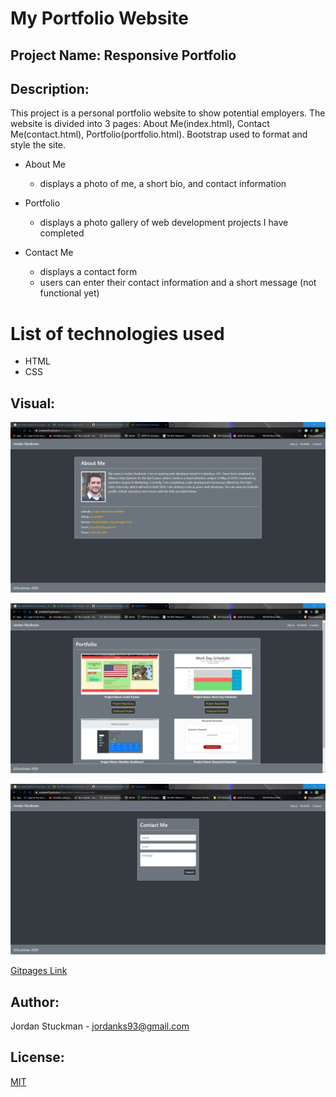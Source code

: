 # My Portfolio Website

## Project Name: Responsive Portfolio

## Description:
This project is a personal portfolio website to show potential employers. The website is divided into 3 pages: About Me(index.html), Contact Me(contact.html), Portfolio(portfolio.html). Bootstrap used to format and style the site.

* About Me
  * displays a photo of me, a short bio, and contact information

* Portfolio
  * displays a photo gallery of web development projects I have completed 

* Contact Me
  * displays a contact form
  * users can enter their contact information and a short message (not functional yet)

# List of technologies used
  * HTML
  * CSS

    
## Visual:
![Website Screenshot About Me](./images/Index.png)

![Website Screenshot Portfolio](./images/newPortfolio.png)

![Website Screenshot Contact Me](./images/newContactMe.png)


[Gitpages Link](https://jordanks93.github.io/Responsive-Portfolio/)


## Author: 
Jordan Stuckman - jordanks93@gmail.com

## License:
[MIT](./license/license.txt)

